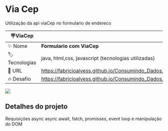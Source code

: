 # Via Cep

Utilização da api viaCep no formulario de endereco

| :placard:ViaCep |     |
| -------------  | --- |
| :sparkles: Nome        | **Formulario com ViaCep**
| :label: Tecnologias | java, html,css, javascript (tecnologias utilizadas)
| :rocket: URL         | https://fabricioalvess.github.io/Consumindo_Dados_De_API/
| :fire: Desafio     | https://fabricioalvess.github.io/Consumindo_Dados_De_API/

<!-- Inserir imagem com a #vitrinedev ao final do link -->
![](https://dochub.com/fabricioalvescintra/gzdnE7NwJxqNZyYKQyW3BJ/viacep-png#vitrinedev)

## Detalhes do projeto

Requisições async async await, fatch, promisses, event loop e manipulação do DOM

 
